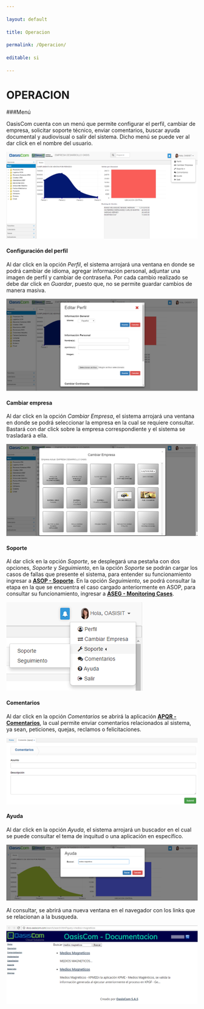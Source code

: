 ```yaml
---

layout: default

title: Operacion

permalink: /Operacion/

editable: si

---
```




# OPERACION



###Menú



OasisCom cuenta con un menú que permite configurar el perfil, cambiar de empresa, solicitar soporte técnico, enviar comentarios, buscar ayuda documental y audiovisual o salir del sistema. Dicho menú se puede ver al dar click en el nombre del usuario.  





![](MENU.png)





#### **Configuración del perfil**  



Al dar click en la opción _Perfil_, el sistema arrojará una ventana en donde se podrá cambiar de idioma, agregar información personal, adjuntar una imagen de perfil y cambiar de contraseña. Por cada cambio realizado se debe dar click en _Guardar_, puesto que, no se permite guardar cambios de manera masiva.  





![](PERFIL.png)





#### **Cambiar empresa**  



Al dar click en la opción _Cambiar Empresa_, el sistema arrojará una ventana en donde se podrá seleccionar la empresa en la cual se requiere consultar. Bastará con dar click sobre la empresa correspondiente y el sistema se trasladará a ella.  





![](CAMBIAR.png)





#### **Soporte**  



Al dar click en la opción _Soporte_, se desplegará una pestaña con dos opciones, _Soporte_ y _Seguimiento_, en la opción _Soporte_ se podrán cargar los casos de fallas que presente el sistema, para entender su funcionamiento ingresar a [**ASOP - Soporte**](https://github.com/OasisCom/Docs/blob/master/Operacion/System/sacceso/asop.md). En la opción _Seguimiento_, se podrá consultar la etapa en la que se encuentra el caso cargado anteriormente en ASOP, para consultar su funcionamiento, ingresar a [**ASEG - Monitoring Cases**](https://github.com/OasisCom/Docs/blob/master/Operacion/System/sacceso/asop.md).  





![](SOPORTE.png)





#### **Comentarios**  



Al dar click en la opción _Comentarios_ se abrirá la aplicación [**APQR - Comentarios**](https://github.com/OasisCom/Docs/blob/master/Operacion/System/sacceso/apqr.md), la cual permite enviar comentarios relacionados al sistema, ya sean, peticiones, quejas, reclamos o felicitaciones.  





![](COMENTARIOS.png)





#### **Ayuda**  



Al dar click en la opción _Ayuda_, el sistema arrojará un buscador en el cual se puede consultar el tema de inquitud o una aplicación en específico.  





![](AYUDA.png)





Al consultar, se abrirá una nueva ventana en el navegador con los links que se relacionan a la busqueda.  





![](DOCUMENTACION.png)



